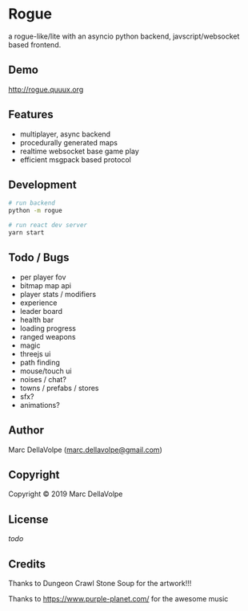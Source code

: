 # Rogue

a rogue-like/lite with an asyncio python backend, javscript/websocket based frontend.

## Demo

http://rogue.quuux.org

## Features

- multiplayer, async backend
- procedurally generated maps
- realtime websocket base game play
- efficient msgpack based protocol

## Development

```bash
# run backend
python -m rogue

# run react dev server
yarn start
```

## Todo / Bugs

- per player fov
- bitmap map api
- player stats / modifiers
- experience
- leader board
- health bar
- loading progress
- ranged weapons
- magic
- threejs ui
- path finding
- mouse/touch ui
- noises / chat?
- towns / prefabs / stores
- sfx?
- animations?

## Author

Marc DellaVolpe  (marc.dellavolpe@gmail.com)

## Copyright

Copyright &copy; 2019 Marc DellaVolpe

## License

_todo_

## Credits

Thanks to Dungeon Crawl Stone Soup for the artwork!!!

Thanks to https://www.purple-planet.com/ for the awesome music